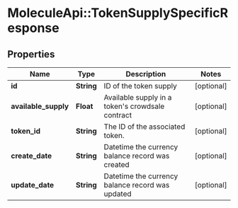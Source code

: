 # MoleculeApi::TokenSupplySpecificResponse

## Properties
Name | Type | Description | Notes
------------ | ------------- | ------------- | -------------
**id** | **String** | ID of the token supply | [optional] 
**available_supply** | **Float** | Available supply in a token&#39;s crowdsale contract | [optional] 
**token_id** | **String** | The ID of the associated token. | [optional] 
**create_date** | **String** | Datetime the currency balance record was created | [optional] 
**update_date** | **String** | Datetime the currency balance record was updated | [optional] 


